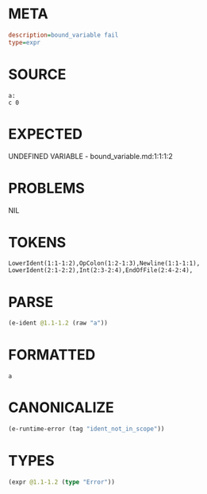 # META
~~~ini
description=bound_variable fail
type=expr
~~~
# SOURCE
~~~roc
a:
c 0
~~~
# EXPECTED
UNDEFINED VARIABLE - bound_variable.md:1:1:1:2
# PROBLEMS
NIL
# TOKENS
~~~zig
LowerIdent(1:1-1:2),OpColon(1:2-1:3),Newline(1:1-1:1),
LowerIdent(2:1-2:2),Int(2:3-2:4),EndOfFile(2:4-2:4),
~~~
# PARSE
~~~clojure
(e-ident @1.1-1.2 (raw "a"))
~~~
# FORMATTED
~~~roc
a
~~~
# CANONICALIZE
~~~clojure
(e-runtime-error (tag "ident_not_in_scope"))
~~~
# TYPES
~~~clojure
(expr @1.1-1.2 (type "Error"))
~~~
